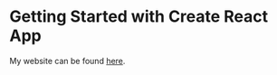 # Getting Started with Create React App

My website can be found [here](https://carl-mcintosh.co.uk).
